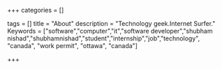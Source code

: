 +++
categories = []

tags = []
title = "About"
description = "Technology geek.Internet Surfer."
Keywords = ["software","computer","it","software developer","shubham nishad","shubhamnishad","student","internship","job","technology", "canada", "work permit", "ottawa", "canada"]

+++

